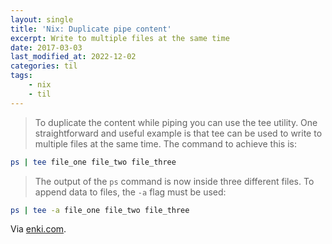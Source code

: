 ```yaml
---
layout: single
title: 'Nix: Duplicate pipe content'
excerpt: Write to multiple files at the same time
date: 2017-03-03
last_modified_at: 2022-12-02
categories: til
tags:
    - nix
    - til
---
```


> To duplicate the content while piping you can use the tee utility.
> One straightforward and useful example is that tee can be used to write to multiple files
> at the same time.
> The command to achieve this is:

```bash
ps | tee file_one file_two file_three
```

> The output of the `ps` command is now inside three different files.
> To append data to files, the `-a` flag must be used:

```bash
ps | tee -a file_one file_two file_three
```

Via [enki.com](https://app.enkipro.com/#/insight/56f437459d23a008008ad6b1).
